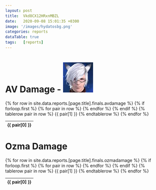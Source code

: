 ```yaml
---
layout: post 
title:  Vkd8CX12HRxnMBZL
date:   2020-09-08 15:01:35 +0300
image: '/images/hydatosbg.png'
categories: reports
dataTable: true
tags:   [reports]
---
```


# AV Damage - <img src="/images/whitewulf.jpg">
<table id="avdps" class="scrollbar-deep-purple bordered-deep-purple thin">
  {% for row in site.data.reports.[page.title].finals.avdamage %}
    {% if forloop.first %}
    <thead>
    <tr>
      {% for pair in row %}
        <th>{{ pair[0] }}</th>
      {% endfor %}
    </tr>
    </thead>
    {% endif %}
    {% tablerow pair in row %}
      {{ pair[1] }}
    {% endtablerow %}
  {% endfor %}
</table>

<script>
$('#avdps').DataTable({
        paging: false,
        "order": [[ 3, "desc" ]],
        scrollY: 400,
        "searching": true,
        responsive: true,
        "info" : false,
        "columnDefs": [
            {
                "targets": [ 3,4,5,6 ],
                "visible": false,
                "searchable": false
            },
            {
                "targets": [ 0 ],
                "searchable": true,
                "data": "Job",
                "render": function ( data, type, full, meta ) {
                        return '<img onerror="this.onerror=null;this.src='/images/default.png'" src="/images/'+data+'.png"> '+data+'';
                }
            }
        ]
})
</script>

# Ozma Damage
<table class="ozmadps">
  {% for row in site.data.reports.[page.title].finals.ozmadamage %}
    {% if forloop.first %}
    <thead>
    <tr>
      {% for pair in row %}
        <th>{{ pair[0] }}</th>
      {% endfor %}
    </tr>
    </thead>
    {% endif %}
    {% tablerow pair in row %}
      {{ pair[1] }}
    {% endtablerow %}
  {% endfor %}
</table>

<script>
$('table.ozmadps').DataTable({
        paging: false,
        "order": [[ 3, "desc" ]],
        scrollY: 400,
        responsive: true,
        "columnDefs": [
            {
                "targets": [ 3 ],
                "visible": false,
		"decimal": ",",
                "searchable": false
            }
        ]
} )
</script>
